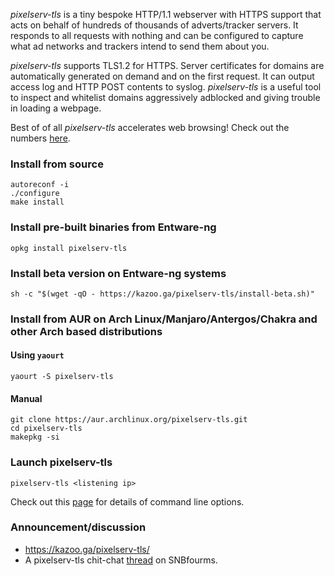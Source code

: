 _pixelserv-tls_ is a tiny bespoke HTTP/1.1 webserver with HTTPS support that acts on behalf of hundreds of thousands of adverts/tracker servers. It responds to all requests with nothing and can be configured to capture what ad networks and trackers intend to send them about you.

_pixelserv-tls_ supports TLS1.2 for HTTPS. Server certificates for domains are automatically generated on demand and on the first request. It can output access log and HTTP POST contents to syslog. _pixelserv-tls_ is a useful tool to inspect and whitelist domains aggressively adblocked and giving trouble in loading a webpage.

Best of of all _pixelserv-tls_ accelerates web browsing! Check out the numbers [here](https://kazoo.ga/pixelserv-tls-more-is-less/).

### Install from source

````
autoreconf -i
./configure
make install
````

### Install pre-built binaries from Entware-ng
````
opkg install pixelserv-tls
````

### Install beta version on Entware-ng systems
````
sh -c "$(wget -qO - https://kazoo.ga/pixelserv-tls/install-beta.sh)"
````

### Install from AUR on Arch Linux/Manjaro/Antergos/Chakra and other Arch based distributions
#### Using `yaourt`
````
yaourt -S pixelserv-tls
````
#### Manual
````
git clone https://aur.archlinux.org/pixelserv-tls.git
cd pixelserv-tls
makepkg -si
````

### Launch pixelserv-tls
````
pixelserv-tls <listening ip>
````

Check out this [page](https://github.com/kvic-z/pixelserv-tls/wiki/Command-Line-Options) for details of command line options.

### Announcement/discussion

* https://kazoo.ga/pixelserv-tls/
* A pixelserv-tls chit-chat [thread](http://www.snbforums.com/threads/pixelserv-a-better-one-pixel-webserver-for-adblock.26114) on SNBfourms.

